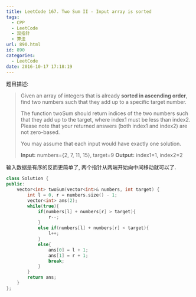 ```yaml
---
title: LeetCode 167. Two Sum II - Input array is sorted
tags:
  - CPP
  - LeetCode
  - 双指针
  - 算法
url: 890.html
id: 890
categories:
  - LeetCode
date: 2016-10-17 17:18:19
---
```

题目描述:

> Given an array of integers that is already **sorted in ascending order**, find two numbers such that they add up to a specific target number.
>
> The function twoSum should return indices of the two numbers such that they add up to the target, where index1 must be less than index2. Please note that your returned answers (both index1 and index2) are not zero-based.
>
> You may assume that each input would have exactly one solution.
>
> **Input:** numbers={2, 7, 11, 15}, target=9
> **Output:** index1=1, index2=2

输入数据是有序的反而更简单了, 两个指针从两端开始向中间移动就可以了.

```cpp
class Solution {
public:
    vector<int> twoSum(vector<int>& numbers, int target) {
        int l = 0, r = numbers.size() - 1;
        vector<int> ans(2);
        while(true){
            if(numbers[l] + numbers[r] > target){
                r--;
            }
            else if(numbers[l] + numbers[r] < target){
                l++;
            }
            else{
                ans[0] = l + 1;
                ans[1] = r + 1;
                break;
            }
        }
        return ans;
    }
};
```

